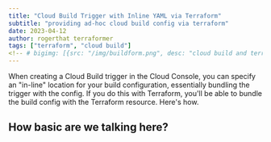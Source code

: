 ```yaml
---
title: "Cloud Build Trigger with Inline YAML via Terraform"
subtitle: "providing ad-hoc cloud build config via terraform"
date: 2023-04-12
author: rogerthat terraformer
tags: ["terraform", "cloud build"]
<!-- # bigimg: [{src: "/img/buildform.png", desc: "cloud build and terraform"}] -->
---
```


<!-- ![banner](/img/buildform.png) -->

When creating a Cloud Build trigger in the Cloud Console, you can specify an "in-line" location for your build configuration, essentially bundling the trigger with the config.  If you do this with Terraform, you'll be able to bundle the build config with the Terraform resource. Here's how.  
<!--more-->

## How basic are we talking here?
